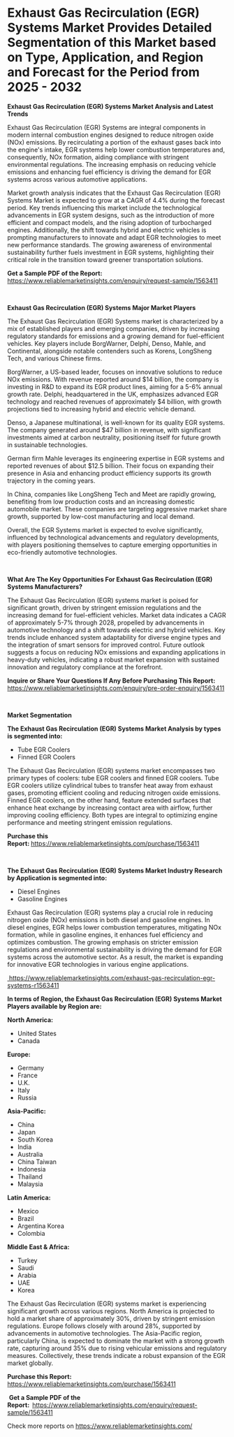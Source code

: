 <p><h1>Exhaust Gas Recirculation (EGR) Systems Market Provides Detailed Segmentation of this Market based on Type, Application, and Region and Forecast for the Period from 2025 - 2032</h1></p><p><strong>Exhaust Gas Recirculation (EGR) Systems Market Analysis and Latest Trends</strong></p>
<p><p>Exhaust Gas Recirculation (EGR) Systems are integral components in modern internal combustion engines designed to reduce nitrogen oxide (NOx) emissions. By recirculating a portion of the exhaust gases back into the engine's intake, EGR systems help lower combustion temperatures and, consequently, NOx formation, aiding compliance with stringent environmental regulations. The increasing emphasis on reducing vehicle emissions and enhancing fuel efficiency is driving the demand for EGR systems across various automotive applications.</p><p>Market growth analysis indicates that the Exhaust Gas Recirculation (EGR) Systems Market is expected to grow at a CAGR of 4.4% during the forecast period. Key trends influencing this market include the technological advancements in EGR system designs, such as the introduction of more efficient and compact models, and the rising adoption of turbocharged engines. Additionally, the shift towards hybrid and electric vehicles is prompting manufacturers to innovate and adapt EGR technologies to meet new performance standards. The growing awareness of environmental sustainability further fuels investment in EGR systems, highlighting their critical role in the transition toward greener transportation solutions.</p></p>
<p><strong>Get a Sample PDF of the Report:&nbsp;</strong> <a href="https://www.reliablemarketinsights.com/enquiry/request-sample/1563411?utm_campaign=2300&utm_medium=2&utm_source=Github&utm_content=ia&utm_term=25022025&utm_id=exhaust-gas-recirculation-egr-systems">https://www.reliablemarketinsights.com/enquiry/request-sample/1563411</a></p>
<p>&nbsp;</p>
<p><strong>Exhaust Gas Recirculation (EGR) Systems Major Market Players</strong></p>
<p><p>The Exhaust Gas Recirculation (EGR) Systems market is characterized by a mix of established players and emerging companies, driven by increasing regulatory standards for emissions and a growing demand for fuel-efficient vehicles. Key players include BorgWarner, Delphi, Denso, Mahle, and Continental, alongside notable contenders such as Korens, LongSheng Tech, and various Chinese firms.</p><p>BorgWarner, a US-based leader, focuses on innovative solutions to reduce NOx emissions. With revenue reported around $14 billion, the company is investing in R&D to expand its EGR product lines, aiming for a 5-6% annual growth rate. Delphi, headquartered in the UK, emphasizes advanced EGR technology and reached revenues of approximately $4 billion, with growth projections tied to increasing hybrid and electric vehicle demand.</p><p>Denso, a Japanese multinational, is well-known for its quality EGR systems. The company generated around $47 billion in revenue, with significant investments aimed at carbon neutrality, positioning itself for future growth in sustainable technologies.</p><p>German firm Mahle leverages its engineering expertise in EGR systems and reported revenues of about $12.5 billion. Their focus on expanding their presence in Asia and enhancing product efficiency supports its growth trajectory in the coming years.</p><p>In China, companies like LongSheng Tech and Meet are rapidly growing, benefiting from low production costs and an increasing domestic automobile market. These companies are targeting aggressive market share growth, supported by low-cost manufacturing and local demand.</p><p>Overall, the EGR Systems market is expected to evolve significantly, influenced by technological advancements and regulatory developments, with players positioning themselves to capture emerging opportunities in eco-friendly automotive technologies.</p></p>
<p>&nbsp;</p>
<p><strong>What Are The Key Opportunities For Exhaust Gas Recirculation (EGR) Systems Manufacturers?</strong></p>
<p><p>The Exhaust Gas Recirculation (EGR) systems market is poised for significant growth, driven by stringent emission regulations and the increasing demand for fuel-efficient vehicles. Market data indicates a CAGR of approximately 5-7% through 2028, propelled by advancements in automotive technology and a shift towards electric and hybrid vehicles. Key trends include enhanced system adaptability for diverse engine types and the integration of smart sensors for improved control. Future outlook suggests a focus on reducing NOx emissions and expanding applications in heavy-duty vehicles, indicating a robust market expansion with sustained innovation and regulatory compliance at the forefront.</p></p>
<p><strong>Inquire or Share Your Questions If Any Before Purchasing This Report:</strong> <a href="https://www.reliablemarketinsights.com/enquiry/pre-order-enquiry/1563411?utm_campaign=2300&utm_medium=2&utm_source=Github&utm_content=ia&utm_term=25022025&utm_id=exhaust-gas-recirculation-egr-systems">https://www.reliablemarketinsights.com/enquiry/pre-order-enquiry/1563411</a></p>
<p>&nbsp;</p>
<p><strong>Market Segmentation</strong></p>
<p><strong>The Exhaust Gas Recirculation (EGR) Systems Market Analysis by types is segmented into:</strong></p>
<p><ul><li>Tube EGR Coolers</li><li>Finned EGR Coolers</li></ul></p>
<p><p>The Exhaust Gas Recirculation (EGR) systems market encompasses two primary types of coolers: tube EGR coolers and finned EGR coolers. Tube EGR coolers utilize cylindrical tubes to transfer heat away from exhaust gases, promoting efficient cooling and reducing nitrogen oxide emissions. Finned EGR coolers, on the other hand, feature extended surfaces that enhance heat exchange by increasing contact area with airflow, further improving cooling efficiency. Both types are integral to optimizing engine performance and meeting stringent emission regulations.</p></p>
<p><strong>Purchase this Report:&nbsp;</strong><a href="https://www.reliablemarketinsights.com/purchase/1563411?utm_campaign=2300&utm_medium=2&utm_source=Github&utm_content=ia&utm_term=25022025&utm_id=exhaust-gas-recirculation-egr-systems">https://www.reliablemarketinsights.com/purchase/1563411</a></p>
<p>&nbsp;</p>
<p><strong>The Exhaust Gas Recirculation (EGR) Systems Market Industry Research by Application is segmented into:</strong></p>
<p><ul><li>Diesel Engines</li><li>Gasoline Engines</li></ul></p>
<p><p>Exhaust Gas Recirculation (EGR) systems play a crucial role in reducing nitrogen oxide (NOx) emissions in both diesel and gasoline engines. In diesel engines, EGR helps lower combustion temperatures, mitigating NOx formation, while in gasoline engines, it enhances fuel efficiency and optimizes combustion. The growing emphasis on stricter emission regulations and environmental sustainability is driving the demand for EGR systems across the automotive sector. As a result, the market is expanding for innovative EGR technologies in various engine applications.</p></p>
<p><a href="https://www.reliablemarketinsights.com/exhaust-gas-recirculation-egr-systems-r1563411?utm_campaign=2300&utm_medium=2&utm_source=Github&utm_content=ia&utm_term=25022025&utm_id=exhaust-gas-recirculation-egr-systems">&nbsp;https://www.reliablemarketinsights.com/exhaust-gas-recirculation-egr-systems-r1563411</a></p>
<p><strong>In terms of Region, the Exhaust Gas Recirculation (EGR) Systems Market Players available by Region are:</strong></p>
<p>
    <p> <strong> North America: </strong>
        <ul>
            <li>United States</li>
            <li>Canada</li>
        </ul>
        </p> 
    <p> <strong> Europe: </strong>
        <ul>
            <li>Germany</li>
            <li>France</li>
            <li>U.K.</li>
            <li>Italy</li>
            <li>Russia</li>
        </ul>
        </p> 
    <p> <strong> Asia-Pacific: </strong>
        <ul>
            <li>China</li>
            <li>Japan</li>
            <li>South Korea</li>
            <li>India</li>
            <li>Australia</li>
            <li>China Taiwan</li>
            <li>Indonesia</li>
            <li>Thailand</li>
            <li>Malaysia</li>
        </ul>
        </p> 
    <p> <strong> Latin America: </strong>
        <ul>
            <li>Mexico</li>
            <li>Brazil</li>
            <li>Argentina Korea</li>
            <li>Colombia</li>
        </ul>
        </p> 
    <p> <strong> Middle East & Africa: </strong>
        <ul>
            <li>Turkey</li>
            <li>Saudi</li>
            <li>Arabia</li>
            <li>UAE</li>
            <li>Korea</li>
        </ul>
    </p>
    </p>
<p><p>The Exhaust Gas Recirculation (EGR) systems market is experiencing significant growth across various regions. North America is projected to hold a market share of approximately 30%, driven by stringent emission regulations. Europe follows closely with around 28%, supported by advancements in automotive technologies. The Asia-Pacific region, particularly China, is expected to dominate the market with a strong growth rate, capturing around 35% due to rising vehicular emissions and regulatory measures. Collectively, these trends indicate a robust expansion of the EGR market globally.</p></p>
<p><strong>Purchase this Report: </strong><a href="https://www.reliablemarketinsights.com/purchase/1563411?utm_campaign=2300&utm_medium=2&utm_source=Github&utm_content=ia&utm_term=25022025&utm_id=exhaust-gas-recirculation-egr-systems">https://www.reliablemarketinsights.com/purchase/1563411</a></p>
<p>&nbsp;<strong>Get a Sample PDF of the Report:&nbsp;&nbsp;</strong><a href="https://www.reliablemarketinsights.com/enquiry/request-sample/1563411?utm_campaign=2300&utm_medium=2&utm_source=Github&utm_content=ia&utm_term=25022025&utm_id=exhaust-gas-recirculation-egr-systems">https://www.reliablemarketinsights.com/enquiry/request-sample/1563411</a></p>
<p><strong></strong></p>
<p>Check more reports on <a href="https://www.reliablemarketinsights.com/?utm_campaign=2300&utm_medium=2&utm_source=Github&utm_content=ia&utm_term=25022025&utm_id=exhaust-gas-recirculation-egr-systems">https://www.reliablemarketinsights.com/</a></p>